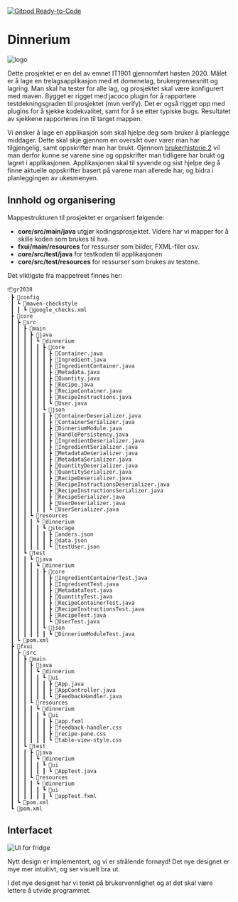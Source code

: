 [![Gitpod Ready-to-Code](https://img.shields.io/badge/Gitpod-Ready--to--Code-blue?logo=gitpod)](https://gitpod.idi.ntnu.no/#https://gitlab.stud.idi.ntnu.no/it1901/groups-2020/gr2038/gr2038/)

# Dinnerium

![logo](http://folk.ntnu.no/anderobs/images/dinnerium.png "Our logo")

Dette prosjektet er en del av emnet IT1901 gjennomført høsten 2020. Målet er å lage en trelagsapplikasjon med et domenelag, brukergrensesnitt og lagring.
Man skal ha tester for alle lag, og prosjektet skal være konfigurert med maven. Bygget er rigget med jacoco plugin for å rapportere testdekningsgraden til prosjektet (mvn verify).
Det er også rigget opp med plugins for å sjekke kodekvalitet, samt for å se etter typiske bugs. Resultatet av sjekkene rapporteres inn til target mappen.

Vi ønsker å lage en applikasjon som skal hjelpe deg som bruker å planlegge middager. Dette skal skje gjennom en oversikt over varer man har tilgjengelig,
samt oppskrifter man har brukt. Gjennom [brukerhistorie 2](brukerhistorier.md) vil man derfor kunne se varene sine og oppskrifter man tidligere har brukt og lagret
i applikasjonen. Applikasjonen skal til syvende og sist hjelpe deg å finne aktuelle oppskrifter basert på varene man allerede har, og bidra i planleggingen av ukesmenyen.

<!-- Illustrerende skjermbilde (utkast av design) -->

## Innhold og organisering

Mappestrukturen til prosjektet er organisert følgende:

- **core/src/main/java** utgjør kodingsprosjektet. Videre har vi mapper for å skille koden som brukes til hva.
- **fxui/main/resources** for ressurser som bilder, FXML-filer osv.
- **core/src/test/java** for testkoden til applikasjonen
- **core/src/test/resources** for ressurser som brukes av testene.

Det viktigste fra mappetreet finnes her:

```
📦gr2038  
 ┣ 📂config  
 ┃ ┗ 📂maven-checkstyle  
 ┃ ┃ ┗ 📜google_checks.xml  
 ┣ 📂core  
 ┃ ┣ 📂src  
 ┃ ┃ ┣ 📂main  
 ┃ ┃ ┃ ┣ 📂java  
 ┃ ┃ ┃ ┃ ┗ 📂dinnerium  
 ┃ ┃ ┃ ┃ ┃ ┣ 📂core  
 ┃ ┃ ┃ ┃ ┃ ┃ ┣ 📜Container.java  
 ┃ ┃ ┃ ┃ ┃ ┃ ┣ 📜Ingredient.java  
 ┃ ┃ ┃ ┃ ┃ ┃ ┣ 📜IngredientContainer.java  
 ┃ ┃ ┃ ┃ ┃ ┃ ┣ 📜Metadata.java  
 ┃ ┃ ┃ ┃ ┃ ┃ ┣ 📜Quantity.java  
 ┃ ┃ ┃ ┃ ┃ ┃ ┣ 📜Recipe.java  
 ┃ ┃ ┃ ┃ ┃ ┃ ┣ 📜RecipeContainer.java  
 ┃ ┃ ┃ ┃ ┃ ┃ ┣ 📜RecipeInstructions.java  
 ┃ ┃ ┃ ┃ ┃ ┃ ┗ 📜User.java  
 ┃ ┃ ┃ ┃ ┃ ┗ 📂json  
 ┃ ┃ ┃ ┃ ┃ ┃ ┣ 📜ContainerDeserializer.java  
 ┃ ┃ ┃ ┃ ┃ ┃ ┣ 📜ContainerSerializer.java  
 ┃ ┃ ┃ ┃ ┃ ┃ ┣ 📜DinneriumModule.java  
 ┃ ┃ ┃ ┃ ┃ ┃ ┣ 📜HandlePersistency.java  
 ┃ ┃ ┃ ┃ ┃ ┃ ┣ 📜IngredientDeserializer.java  
 ┃ ┃ ┃ ┃ ┃ ┃ ┣ 📜IngredientSerializer.java  
 ┃ ┃ ┃ ┃ ┃ ┃ ┣ 📜MetadataDeserializer.java  
 ┃ ┃ ┃ ┃ ┃ ┃ ┣ 📜MetadataSerializer.java  
 ┃ ┃ ┃ ┃ ┃ ┃ ┣ 📜QuantityDeserializer.java  
 ┃ ┃ ┃ ┃ ┃ ┃ ┣ 📜QuantitySerializer.java  
 ┃ ┃ ┃ ┃ ┃ ┃ ┣ 📜RecipeDeserializer.java  
 ┃ ┃ ┃ ┃ ┃ ┃ ┣ 📜RecipeInstructionsDeserializer.java  
 ┃ ┃ ┃ ┃ ┃ ┃ ┣ 📜RecipeInstructionsSerializer.java  
 ┃ ┃ ┃ ┃ ┃ ┃ ┣ 📜RecipeSerializer.java  
 ┃ ┃ ┃ ┃ ┃ ┃ ┣ 📜UserDeserializer.java  
 ┃ ┃ ┃ ┃ ┃ ┃ ┗ 📜UserSerializer.java  
 ┃ ┃ ┃ ┗ 📂resources  
 ┃ ┃ ┃ ┃ ┗ 📂dinnerium  
 ┃ ┃ ┃ ┃ ┃ ┗ 📂storage  
 ┃ ┃ ┃ ┃ ┃ ┃ ┣ 📜anders.json  
 ┃ ┃ ┃ ┃ ┃ ┃ ┣ 📜data.json  
 ┃ ┃ ┃ ┃ ┃ ┃ ┗ 📜testUser.json  
 ┃ ┃ ┗ 📂test  
 ┃ ┃ ┃ ┗ 📂java  
 ┃ ┃ ┃ ┃ ┗ 📂dinnerium  
 ┃ ┃ ┃ ┃ ┃ ┣ 📂core  
 ┃ ┃ ┃ ┃ ┃ ┃ ┣ 📜IngredientContainerTest.java  
 ┃ ┃ ┃ ┃ ┃ ┃ ┣ 📜IngredientTest.java  
 ┃ ┃ ┃ ┃ ┃ ┃ ┣ 📜MetadataTest.java  
 ┃ ┃ ┃ ┃ ┃ ┃ ┣ 📜QuantityTest.java  
 ┃ ┃ ┃ ┃ ┃ ┃ ┣ 📜RecipeContainerTest.java  
 ┃ ┃ ┃ ┃ ┃ ┃ ┣ 📜RecipeInstructionsTest.java  
 ┃ ┃ ┃ ┃ ┃ ┃ ┣ 📜RecipeTest.java  
 ┃ ┃ ┃ ┃ ┃ ┃ ┗ 📜UserTest.java  
 ┃ ┃ ┃ ┃ ┃ ┗ 📂json  
 ┃ ┃ ┃ ┃ ┃ ┃ ┗ 📜DinneriumModuleTest.java  
 ┃ ┗ 📜pom.xml  
 ┣ 📂fxui  
 ┃ ┣ 📂src  
 ┃ ┃ ┣ 📂main  
 ┃ ┃ ┃ ┣ 📂java  
 ┃ ┃ ┃ ┃ ┗ 📂dinnerium  
 ┃ ┃ ┃ ┃ ┃ ┗ 📂ui  
 ┃ ┃ ┃ ┃ ┃ ┃ ┣ 📜App.java  
 ┃ ┃ ┃ ┃ ┃ ┃ ┣ 📜AppController.java  
 ┃ ┃ ┃ ┃ ┃ ┃ ┗ 📜FeedbackHandler.java  
 ┃ ┃ ┃ ┗ 📂resources  
 ┃ ┃ ┃ ┃ ┗ 📂dinnerium  
 ┃ ┃ ┃ ┃ ┃ ┗ 📂ui  
 ┃ ┃ ┃ ┃ ┃ ┃ ┣ 📜app.fxml  
 ┃ ┃ ┃ ┃ ┃ ┃ ┣ 📜feedback-handler.css  
 ┃ ┃ ┃ ┃ ┃ ┃ ┣ 📜recipe-pane.css  
 ┃ ┃ ┃ ┃ ┃ ┃ ┗ 📜table-view-style.css  
 ┃ ┃ ┗ 📂test  
 ┃ ┃ ┃ ┣ 📂java  
 ┃ ┃ ┃ ┃ ┗ 📂dinnerium  
 ┃ ┃ ┃ ┃ ┃ ┗ 📂ui  
 ┃ ┃ ┃ ┃ ┃ ┃ ┗ 📜AppTest.java  
 ┃ ┃ ┃ ┗ 📂resources  
 ┃ ┃ ┃ ┃ ┗ 📂dinnerium  
 ┃ ┃ ┃ ┃ ┃ ┗ 📂ui  
 ┃ ┃ ┃ ┃ ┃ ┃ ┗ 📜appTest.fxml  
 ┃ ┗ 📜pom.xml  
 ┗ 📜pom.xml
```

## Interfacet

![UI for fridge](http://folk.ntnu.no/anderobs/images/fridge.png "The fridge UI")

Nytt design er implementert, og vi er strålende fornøyd! Det nye designet er mye mer intuitivt, og ser visuelt bra ut.

I det nye designet har vi tenkt på brukervennlighet og at det skal være lettere å utvide programmet.
